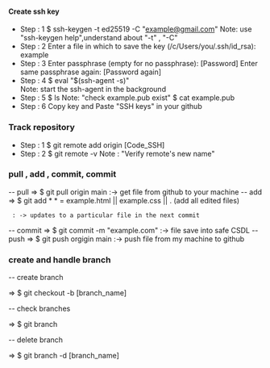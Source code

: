 
 #### Create ssh key
 
 - Step : 1
   $ ssh-keygen -t ed25519 -C "example@gmail.com"
      Note: use "ssh-keygen help",understand about "-t" , "-C"
 - Step : 2 
  Enter a file in which to save the key (/c/Users/you/.ssh/id_rsa): example
 - Step : 3
   Enter passphrase (empty for no passphrase): [Password] 
   Enter same passphrase again: [Password again]
 - Step : 4
   $ eval "$(ssh-agent -s)"  
      Note: start the ssh-agent in the background
 - Step : 5
   $ ls 
     Note: "check example.pub exist"
   $ cat example.pub
 - Step : 6
   Copy key and Paste "SSH keys" in your github 

### Track repository

- Step : 1
  $ git remote add origin [Code_SSH]
- Step : 2
  $ git remote -v
  Note : "Verify remote's new name"
### pull , add ,  commit, commit
-- pull => $ git pull origin main  :-> get file from github to your machine
-- add  => $ git add *
     * = example.html || example.css || . (add all edited files)

     : -> updates to a particular file in the next commit
-- commit => $ git commit -m "example.com"
     :-> file save into safe CSDL
-- push => $ git push orgigin main
     :-> push file from my machine to github

### create and handle branch

-- create branch 

 => $ git checkout -b [branch_name]

-- check branches

 => $ git branch

-- delete branch

=> $ git branch -d [branch_name]